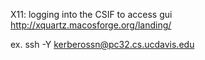 
X11: logging into the CSIF to access gui
http://xquartz.macosforge.org/landing/

ex.
ssh -Y kerberossn@pc32.cs.ucdavis.edu
